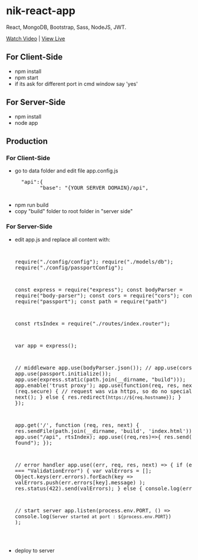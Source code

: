 # nik-react-app
React, MongoDB, Bootstrap, Sass, NodeJS, JWT.

<a href="">Watch Video</a> | <a href="https://hmsrtc.herokuapp.com/">View Live</a>

<h2>For Client-Side</h2>
<ul>
<li>npm install</li>
<li>npm start</li>
<li>if its ask for different port in cmd window say 'yes'</li>
</ul>

<h2>For Server-Side</h2>
<ul>
<li>npm install</li>
<li>node app</li>
</ul>

<h2>Production</h2>
<h3>For Client-Side</h2>
<ul>
<li>go to data folder and edit file app.config.js
  <pre>
  "api":{
        "base": "{YOUR SERVER DOMAIN}/api",
  </pre>
</li>
<li>npm run build</li>
<li>copy "build" folder to root folder in "server side"</li>
</ul>

<h3>For Server-Side</h2>
<ul>
<li>edit app.js and replace all content with:
  <pre>

  
 
require("./config/config");
require("./models/db");
require("./config/passportConfig");

const express = require("express");
const bodyParser = require("body-parser");
const cors = require("cors");
const passport = require("passport");
const path = require("path")

const rtsIndex = require("./routes/index.router");

var app = express();

// middleware
app.use(bodyParser.json());
// app.use(cors());
app.use(passport.initialize());
app.use(express.static(path.join(__dirname, "build")));
app.enable('trust proxy');
app.use(function(req, res, next) {
  if (req.secure) {
    // request was via https, so do no special handling
    next();
  } else {
    res.redirect(`https://${req.hostname}`);
  }
});

app.get('/', function (req, res, next) {
    res.sendFile(path.join(__dirname, 'build', 'index.html'));
});
app.use("/api", rtsIndex);
app.use((req,res)=>{
    res.send("404, not found");
});

// error handler
app.use((err, req, res, next) => {
  if (err.name === "ValidationError") {
    var valErrors = [];
    Object.keys(err.errors).forEach(key =>
      valErrors.push(err.errors[key].message)
    );
    res.status(422).send(valErrors);
  } else {
    console.log(err);
  }
});

// start server
app.listen(process.env.PORT, () =>
  console.log(`Server started at port : ${process.env.PORT}`)
);






  </pre>
</li>
<li>deploy to server</li>
</ul>
